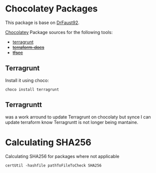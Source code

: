 # Chocolatey Packages
This package is base on [DrFaust92](https://github.com/DrFaust92/chocolatey-packages).

[Chocolatey](https://chocolatey.org/) Package sources for the following tools:

* [terragrunt](https://github.com/gruntwork-io/terragrunt)
* ~~[terraform-docs](https://github.com/terraform-docs/terraform-docs)~~
* ~~[tfsec](https://github.com/tfsec/tfsec)~~


## Terragrunt
Install it using choco:
```
choco install terragrunt
```

## Terragruntt
was a work arround to update Terragrunt on chocolaty but synce I can update terraform know Terragruntt is not longer being mantaine.

# Calculating SHA256

Calculating SHA256 for packages where not applicable
```batch
certUtil -hashfile pathToFileToCheck SHA256
```
